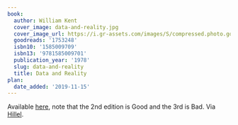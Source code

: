 ```yaml
---
book:
  author: William Kent
  cover_image: data-and-reality.jpg
  cover_image_url: https://i.gr-assets.com/images/S/compressed.photo.goodreads.com/books/1349058329l/1753248.jpg
  goodreads: '1753248'
  isbn10: '1585009709'
  isbn13: '9781585009701'
  publication_year: '1978'
  slug: data-and-reality
  title: Data and Reality
plan:
  date_added: '2019-11-15'
---
```


Available [here](https://github.com/jhulick/bookstuff/blob/master/Data%20and%20Reality.pdf), note that the 2nd edition
is Good and the 3rd is Bad. Via [Hillel](https://twitter.com/hillelogram/status/1111068458261856256).
